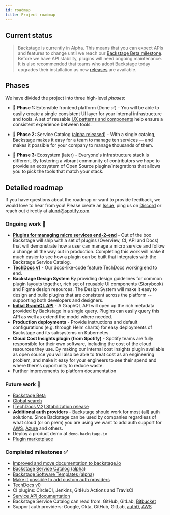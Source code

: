 ```yaml
---
id: roadmap
title: Project roadmap
---
```


## Current status

> Backstage is currently in Alpha. This means that you can expect APIs and
> features to change until we reach our
> [Backstage Beta milestone](https://github.com/spotify/backstage/milestone/19).
> Before we have API stability, plugins will need ongoing maintenance. It is
> also recommended that teams who adopt Backstage today upgrades their
> installation as new [releases](https://github.com/spotify/backstage/releases)
> are available.

## Phases

We have divided the project into three high-level _phases_:

- 🐣 **Phase 1:** Extensible frontend platform (Done ✅) - You will be able to
  easily create a single consistent UI layer for your internal infrastructure
  and tools. A set of reusable
  [UX patterns and components](https://backstage.io/storybook) help ensure a
  consistent experience between tools.

- 🐢 **Phase 2:** Service Catalog
  ([alpha released](https://backstage.io/blog/2020/06/22/backstage-service-catalog-alpha)) -
  With a single catalog, Backstage makes it easy for a team to manage ten
  services — and makes it possible for your company to manage thousands of them.

- 🐇 **Phase 3:** Ecosystem (later) - Everyone's infrastructure stack is
  different. By fostering a vibrant community of contributors we hope to provide
  an ecosystem of Open Source plugins/integrations that allows you to pick the
  tools that match your stack.

## Detailed roadmap

If you have questions about the roadmap or want to provide feedback, we would
love to hear from you! Please create an
[Issue](https://github.com/spotify/backstage/issues/new/choose), ping us on
[Discord](https://discord.gg/EBHEGzX) or reach out directly at
[alund@spotify.com](mailto:alund@spotify.com).

### Ongoing work 🚧

- **[Plugins for managing micro services end-2-end](https://github.com/spotify/backstage/milestone/14)** -
  Out of the box Backstage will ship with a set of plugins (Overview, CI, API
  and Docs) that will demonstrate how a user can manage a micro service and
  follow a change all the way out in production. Completing this work will make
  it much easier to see how a plugin can be built that integrates with the
  Backstage Service Catalog.
- **[TechDocs v1](https://github.com/spotify/backstage/milestone/16)** - Our
  docs-like-code feature TechDocs working end to end.
- **Backstage Design System** By providing design guidelines for common plugin
  layouts together, rich set of reusable UI components
  ([Storybook](https://backstage.io/storybook)) and Figma design resources. The
  Design System will make it easy to design and build plugins that are
  consistent across the platform -- supporting both developers and designers.
- **[Initial GraphQL API](https://github.com/spotify/backstage/milestone/13)** -
  A GraphQL API will open up the rich metadata provided by Backstage in a single
  query. Plugins can easily query this API as well as extend the model where
  needed.
- **Production deployments** - Provide instructions and default configurations
  (e.g. through Helm charts) for easy deployments of Backstage and its
  subsystems on Kubernetes.
- **Cloud Cost Insights plugin (from Spotify)** - Spotify teams are fully
  responsible for their own software, including the cost of the cloud resources
  they use. By making our internal cost insights plugin available as open source
  you will also be able to treat cost as an engineering problem, and make it
  easy for your engineers to see their spend and where there's opportunity to
  reduce waste.
- Further improvements to platform documentation

### Future work 🔮

- [Backstage Beta](https://github.com/spotify/backstage/milestone/19)
- [Global search](https://github.com/spotify/backstage/issues/1499)
- [[TechDocs V.2] Stabilization release](https://github.com/spotify/backstage/milestone/17)
- **Additional auth providers** - Backstage should work for most (all) auth
  solutions. Since Backstage can be used by companies regardless of what cloud
  (or on prem) you are using we want to add auth support for
  [AWS](https://github.com/spotify/backstage/issues/290),
  [Azure](https://github.com/spotify/backstage/issues/348) and others.
- Deploy a product demo at `demo.backstage.io`
- [Plugin marketplace](https://github.com/spotify/backstage/issues/2009)

### Completed milestones ✅

- [Improved and move documentation to backstage.io](https://backstage.io/docs/overview/what-is-backstage)
- [Backstage Service Catalog (alpha)](https://backstage.io/blog/2020/06/22/backstage-service-catalog-alpha)
- [Backstage Software Templates (alpha)](https://backstage.io/blog/2020/08/05/announcing-backstage-software-templates)
- [Make it possible to add custom auth providers](https://backstage.io/blog/2020/07/01/how-to-enable-authentication-in-backstage-using-passport)
- [TechDocs v0](https://github.com/spotify/backstage/milestone/15)
- CI plugins: CircleCI, Jenkins, GitHub Actions and TravisCI
- [Service API documentation](https://github.com/spotify/backstage/pull/1737)
- Backstage Service Catalog can read from: GitHub, GitLab,
  [Bitbucket](https://github.com/spotify/backstage/pull/1938)
- Support auth providers: Google, Okta, GitHub, GitLab,
  [auth0](https://github.com/spotify/backstage/pull/1611),
  [AWS](https://github.com/spotify/backstage/pull/1990)
